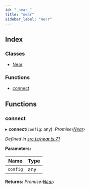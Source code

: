 ```yaml
---
id: "_near_"
title: "near"
sidebar_label: "near"
---
```


## Index

### Classes

* [Near](../classes/_near_.near.md)

### Functions

* [connect](_near_.md#connect)

## Functions

###  connect

▸ **connect**(`config`: any): *Promise‹[Near](../classes/_near_.near.md)›*

*Defined in [src.ts/near.ts:71](https://github.com/nearprotocol/nearlib/blob/36a8ddc/src.ts/near.ts#L71)*

**Parameters:**

Name | Type |
------ | ------ |
`config` | any |

**Returns:** *Promise‹[Near](../classes/_near_.near.md)›*
